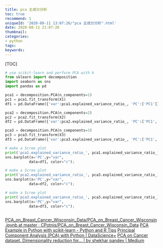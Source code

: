 ```yaml
---
title: pca 主成分分析
toc: true
recommend: 1
uniqueId: '2020-08-11 13:07:26/"pca 主成分分析".html'
date: 2020-08-11 21:07:26
thumbnail:
categories:
- python
tags:
keywords:
---
```


[TOC]

<!--more-->

```python
# use scikit-learn and perform PCA with k
from sklearn import decomposition
import seaborn as sns
import pandas as pd

pca1 = decomposition.PCA(n_components=1)
pc1 = pca1.fit_transform(X1)
df1 = pd.DataFrame({'var':pca1.explained_variance_ratio_, 'PC':['PC1']})

pca2 = decomposition.PCA(n_components=2)
pc2 = pca2.fit_transform(X2)
df2 = pd.DataFrame({'var':pca2.explained_variance_ratio_, 'PC':['PC1','PC2']})

pca3 = decomposition.PCA(n_components=3)
pc3 = pca3.fit_transform(X3)
df3 = pd.DataFrame({'var':pca3.explained_variance_ratio_, 'PC':['PC1','PC2','PC3']})

# make a Scree plot
print('pca1.explained_variance_ratio_', pca1.explained_variance_ratio_)
sns.barplot(x='PC',y="var", 
           data=df1, color="c");

# make a Scree plot
print('pca2.explained_variance_ratio_', pca3.explained_variance_ratio_)
sns.barplot(x='PC',y="var", 
           data=df2, color="c");

# make a Scree plot
print('pca3.explained_variance_ratio_', pca3.explained_variance_ratio_)
sns.barplot(x='PC',y="var", 
           data=df3, color="c");
	
```





[PCA_on_Breast_Cancer_Wisconsin_Data/PCA_on_Breast_Cancer_Wisconsin.ipynb at master · CPotnis/PCA_on_Breast_Cancer_Wisconsin_Data](https://github.com/CPotnis/PCA_on_Breast_Cancer_Wisconsin_Data/blob/master/PCA_on_Breast_Cancer_Wisconsin.ipynb)
[PCA Example in Python with scikit-learn - Python and R Tips](https://cmdlinetips.com/2018/03/pca-example-in-python-with-scikit-learn/)
[Principal Component Analysis (PCA) with Python | DataScience+](https://datascienceplus.com/principal-component-analysis-pca-with-python/)
[PCA on Cancer dataset. Dimensionality reduction for… | by shekhar pandey | Medium](https://medium.com/@skp2707/pca-on-cancer-dataset-4d7a97f5fdb8)
